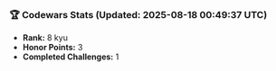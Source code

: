 ### 🏆 Codewars Stats (Updated: 2025-08-18 00:49:37 UTC)

- **Rank:** 8 kyu
- **Honor Points:** 3
- **Completed Challenges:** 1
